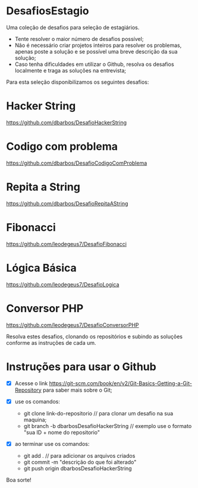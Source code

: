 # DesafiosEstagio
Uma coleção de desafios para seleção de estagiários.

   - Tente resolver o maior número de desafios possível;
   - Não é necessário criar projetos inteiros para resolver os problemas, apenas poste a solução e se possível uma breve descrição da sua solução;
   - Caso tenha dificuldades em utilizar o Github, resolva os desafios localmente e traga as soluções na entrevista;

Para esta seleção disponibilizamos os seguintes desafios:

# Hacker String
https://github.com/dbarbos/DesafioHackerString

# Codigo com problema
https://github.com/dbarbos/DesafioCodigoComProblema

# Repita a String
https://github.com/dbarbos/DesafioRepitaAString

# Fibonacci
https://github.com/leodegeus7/DesafioFibonacci

# Lógica Básica
https://github.com/leodegeus7/DesafioLogica

# Conversor PHP
https://github.com/leodegeus7/DesafioConversorPHP

Resolva estes desafios, clonando os repositórios e subindo as soluções conforme as instruções de cada um.

# Instruções para usar o Github

- [x] Acesse o link https://git-scm.com/book/en/v2/Git-Basics-Getting-a-Git-Repository para saber mais sobre o Git;
- [x] use os comandos: 
   - git clone link-do-repositorio // para clonar um desafio na sua maquina;
   - git branch -b dbarbosDesafioHackerString // exemplo use o formato "sua ID + nome do repositorio"
      
- [x] ao terminar use os comandos:
   - git add . // para adicionar os arquivos criados
   - git commit -m "descrição do que foi alterado"
   - git push origin dbarbosDesafioHackerString      
      

Boa sorte!

